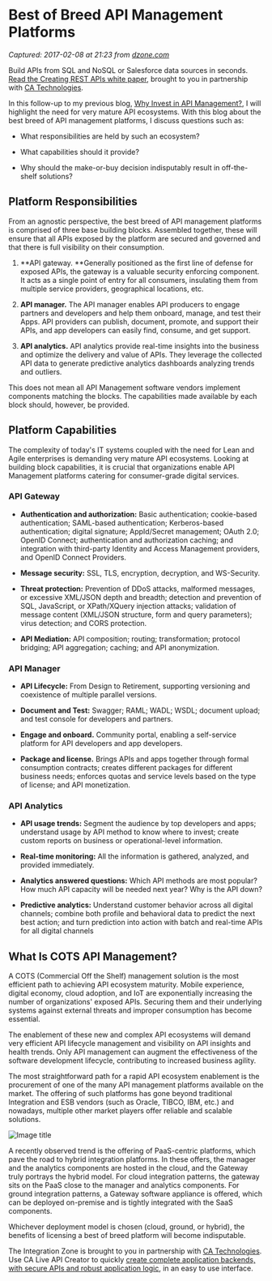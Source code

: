 # Best of Breed API Management Platforms

_Captured: 2017-02-08 at 21:23 from [dzone.com](https://dzone.com/articles/best-breed-of-api-management-platforms?edition=268916&utm_source=Daily%20Digest&utm_medium=email&utm_campaign=dd%202017-02-08)_

Build APIs from SQL and NoSQL or Salesforce data sources in seconds.[ Read the Creating REST APIs white paper](https://dzone.com/go?i=142024&u=https%3A%2F%2Fad.doubleclick.net%2Fddm%2Fclk%2F309714743%3B137084581%3Bk), brought to you in partnership with [CA Technologies](https://dzone.com/go?i=142024&u=https%3A%2F%2Fad.doubleclick.net%2Fddm%2Fclk%2F309714743%3B137084581%3Bk).

In this follow-up to my previous blog, [Why Invest in API Management?](https://dzone.com/articles/why-invest-in-api-management), I will highlight the need for very mature API ecosystems. With this blog about the best breed of API management platforms, I discuss questions such as:

  * What responsibilities are held by such an ecosystem?

  * What capabilities should it provide?

  * Why should the make-or-buy decision indisputably result in off-the-shelf solutions?

## Platform Responsibilities

From an agnostic perspective, the best breed of API management platforms is comprised of three base building blocks. Assembled together, these will ensure that all APIs exposed by the platform are secured and governed and that there is full visibility on their consumption.

  1. **API gateway. **Generally positioned as the first line of defense for exposed APIs, the gateway is a valuable security enforcing component. It acts as a single point of entry for all consumers, insulating them from multiple service providers, geographical locations, etc.

  2. **API manager.** The API manager enables API producers to engage partners and developers and help them onboard, manage, and test their Apps. API providers can publish, document, promote, and support their APIs, and app developers can easily find, consume, and get support.

  3. **API analytics.** API analytics provide real-time insights into the business and optimize the delivery and value of APIs. They leverage the collected API data to generate predictive analytics dashboards analyzing trends and outliers.

This does not mean all API Management software vendors implement components matching the blocks. The capabilities made available by each block should, however, be provided.

## Platform Capabilities

The complexity of today's IT systems coupled with the need for Lean and Agile enterprises is demanding very mature API ecosystems. Looking at building block capabilities, it is crucial that organizations enable API Management platforms catering for consumer-grade digital services.

### API Gateway

  * **Authentication and authorization:** Basic authentication; cookie-based authentication; SAML-based authentication; Kerberos-based authentication; digital signature; AppId/Secret management; OAuth 2.0; OpenID Connect; authentication and authorization caching; and integration with third-party Identity and Access Management providers, and OpenID Connect Providers.

  * **Message security:** SSL, TLS, encryption, decryption, and WS-Security.

  * **Threat protection:** Prevention of DDoS attacks, malformed messages, or excessive XML/JSON depth and breadth; detection and prevention of SQL, JavaScript, or XPath/XQuery injection attacks; validation of message content (XML/JSON structure, form and query parameters); virus detection; and CORS protection.

  * **API Mediation:** API composition; routing; transformation; protocol bridging; API aggregation; caching; and API anonymization.

### API Manager

  * **API Lifecycle:** From Design to Retirement, supporting versioning and coexistence of multiple parallel versions.

  * **Document and Test:** Swagger; RAML; WADL; WSDL; document upload; and test console for developers and partners.

  * **Engage and onboard.** Community portal, enabling a self-service platform for API developers and app developers.

  * **Package and license.** Brings APIs and apps together through formal consumption contracts; creates different packages for different business needs; enforces quotas and service levels based on the type of license; and API monetization.

### API Analytics

  * **API usage trends:** Segment the audience by top developers and apps; understand usage by API method to know where to invest; create custom reports on business or operational-level information.

  * **Real-time monitoring:** All the information is gathered, analyzed, and provided immediately.

  * **Analytics answered questions:** Which API methods are most popular? How much API capacity will be needed next year? Why is the API down?

  * **Predictive analytics:** Understand customer behavior across all digital channels; combine both profile and behavioral data to predict the next best action; and turn prediction into action with batch and real-time APIs for all digital channels

## What Is COTS API Management?

A COTS (Commercial Off the Shelf) management solution is the most efficient path to achieving API ecosystem maturity. Mobile experience, digital economy, cloud adoption, and IoT are exponentially increasing the number of organizations' exposed APIs. Securing them and their underlying systems against external threats and improper consumption has become essential.

The enablement of these new and complex API ecosystems will demand very efficient API lifecycle management and visibility on API insights and health trends. Only API management can augment the effectiveness of the software development lifecycle, contributing to increased business agility.

The most straightforward path for a rapid API ecosystem enablement is the procurement of one of the many API management platforms available on the market. The offering of such platforms has gone beyond traditional Integration and ESB vendors (such as Oracle, TIBCO, IBM, etc.) and nowadays, multiple other market players offer reliable and scalable solutions.

![Image title](https://dzone.com/storage/temp/4259046-aaeaaqaaaaaaaakzaaaajdnimze3odg0ltvkymutngu4ni05yt.png)

A recently observed trend is the offering of PaaS-centric platforms, which pave the road to hybrid integration platforms. In these offers, the manager and the analytics components are hosted in the cloud, and the Gateway truly portrays the hybrid model. For cloud integration patterns, the gateway sits on the PaaS close to the manager and analytics components. For ground integration patterns, a Gateway software appliance is offered, which can be deployed on-premise and is tightly integrated with the SaaS components.

Whichever deployment model is chosen (cloud, ground, or hybrid), the benefits of licensing a best of breed platform will become indisputable.

The Integration Zone is brought to you in partnership with [CA Technologies](https://dzone.com/go?i=142025&u=https%3A%2F%2Fad.doubleclick.net%2Fddm%2Fclk%2F309714699%3B137084580%3Bt). Use CA Live API Creator to quickly [create complete application backends, with secure APIs and robust application logic](https://dzone.com/go?i=142025&u=https%3A%2F%2Fad.doubleclick.net%2Fddm%2Fclk%2F309714699%3B137084580%3Bt), in an easy to use interface.
